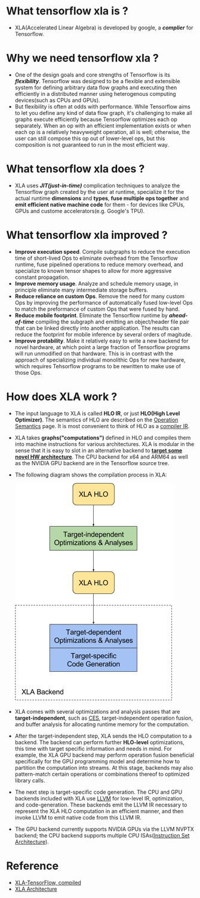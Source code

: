 # What tensorflow xla is ?
- XLA(Accelerated Linear Algebra) is developed by google, a ***complier*** for Tensorflow.
# Why we need tensorflow xla ?
- One of the design goals and core strengths of Tensorflow is its ***flexibility***. Tensorflow was designed to be a flexible and extensible system for defining arbitrary data flow graphs and executing then efficiently in a distributed manner using heterogenous computing devices(such as CPUs and GPUs).
- But flexibility is often at odds with performance. While Tensorflow aims to let you define any kind of data flow graph, it's challenging to make all graphs execute efficiently because Tensorflow optimizes each op separately. When an op with an efficient implementation exists or when each op is a relatively heavyweight operation, all is well; otherwise, the user can still compose this op out of lower-level ops, but this composition is not guaranteed to run in the most efficient way.
# What tensorflow xla does ?
- XLA uses ***JIT(just-in-time)*** complication techniques to analyze the Tensorflow graph created by the user at runtime, specialize it for the actual runtime **dimensions** and **types**, **fuse multiple ops together** and **emit efficient native machine code** for them - for devices like CPUs, GPUs and custome accelerators(e.g. Google's TPU).
# What tensorflow xla improved ?
- **Improve execution speed**. Compile subgraphs to reduce the execution time of short-lived Ops to eliminate overhead from the Tensorflow runtime, fuse pipelined operations to reduce memory overhead, and specialize to known tensor shapes to allow for more aggressive constant propagation.
- **Improve memory usage**. Analyze and schedule memory usage, in principle eliminate many intermediate storage buffers.
- **Reduce reliance on custom Ops**. Remove the need for many custom Ops by improving the performance of automatically fused low-level Ops to match the preformance of custom Ops that were fused by hand.
- **Reduce mobile footprint**. Eliminate the Tensorflow runtime by ***ahead-of-time*** compiling the subgraph and emitting an object/header file pair that can be linked directly into another application. The results can reduce the footprint for mobile inference by several orders of magitude.
- **Improve protability**. Make it relatively easy to write a new backend for novel hardware, at which point a large fraction of Tensorflow programs will run unmodified on that hardware. This is in contrast with the approach of specializing individual monolithic Ops for new hardware, which requires Tehsorflow programs to be rewritten to make use of those Ops.
# How does XLA work ?
- The input language to XLA is called **HLO IR**, or just **HLO(High Level Optimizer)**. The semantics of HLO are described on the [Operation Semantics][3] page. It is most convenient to think of HLO as a [compiler IR][4].
- XLA takes **graphs("computations")** defined in HLO and compiles them into machine instructions for various architectures. XLA is modular in the sense that it is easy to slot in an alternative backend to **[target some novel HW architecture][5]**. The CPU backend for x64 and ARM64 as well as the NVIDIA GPU backend are in the Tensorflow source tree.
- The following diagram shows the compilation process in XLA:

    ![avatar](img/how-does-xla-work.png)

- XLA comes with several optimizations and analysis passes that are **target-independent**, such as [CES][6], target-independent operation fusion, and buffer analysis for allocating runtime memory for the computation.
- After the target-independent step, XLA sends the HLO computation to a backend. The backend can perform further **HLO-level** optimizations, this time with target specific information and needs in mind. For example, the XLA GPU backend may perform operation fusion beneficial specifically for the GPU programming model and determine how to partition the computation into streams. At this stage, backends may also pattern-match certain operations or combinations thereof to optimized library calls.
- The next step is target-specific code generation. The CPU and GPU backends included with XLA use [LLVM][7] for low-level IR, optimization, and code-generation. These backends emit the LLVM IR necessary to represent the XLA HLO computation in an efficient manner, and then invoke LLVM to emit native code from this LLVM IR.
- The GPU backend currently supports NVIDIA GPUs via the LLVM NVPTX backend; the CPU backend supports multiple CPU ISAs([Instruction Set Architecture][8]).

# Reference
- [XLA-TensorFlow, compiled][1]
- [XLA Architecture][2]

[1]:[https://developers.googleblog.com/2017/03/xla-tensorflow-compiled.html]
[2]:https://www.tensorflow.org/xla/architecture
[3]:https://www.tensorflow.org/xla/operation_semantics
[4]:https://en.wikipedia.org/wiki/Intermediate_representation
[5]:https://www.tensorflow.org/xla/developing_new_backend
[6]:https://en.wikipedia.org/wiki/Common_subexpression_elimination
[7]:http://llvm.org/
[8]:https://en.wikipedia.org/wiki/Comparison_of_instruction_set_architectures